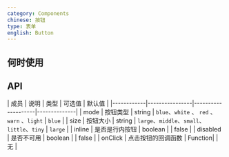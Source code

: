 ```yaml
---
category: Components
chinese: 按钮
type: 表单
english: Button
---
```





## 何时使用



## API


| 成员        | 说明           | 类型      |   可选值      | 默认值       |
|------------|----------------|--------------------|--------------|
| mode       | 按钮类型        |   string     | `blue`、`white` 、 `red` 、`warn` 、`light` |   `blue`  |
| size       | 按钮大小        | string   | `large`、`middle`、`small`、`little`、`tiny` |   `large`  |
| inline     | 是否是行内按钮   | boolean |  |  false  |
| disabled   | 是否不可用      | boolean |  |   false  |
| onClick    | 点击按钮的回调函数 | Function|  |   无  |

